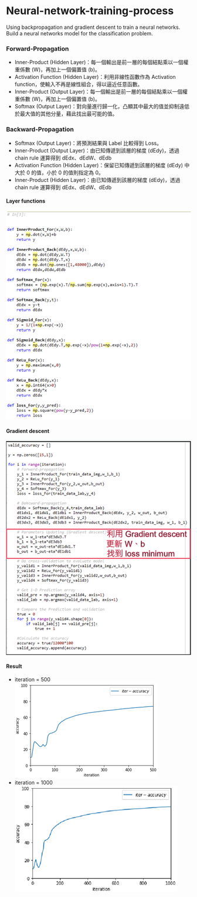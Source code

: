 # Neural-network-training-process
Using backpropagation and gradient descent to train a neural networks. Build a neural networks model for the classification problem.
### Forward-Propagation
- Inner-Product (Hidden Layer)：每一個輸出是前一層的每個結點乘以一個權重係數 (W)，再加上一個偏置值 (b)。
- Activation Function (Hidden Layer)：利用非線性函數作為 Activation function，使輸入不再是線性組合，得以逼近任意函數。
- Inner-Product (Output Layer)：每一個輸出是前一層的每個結點乘以一個權重係數 (W)，再加上一個偏置值 (b)。
- Softmax (Output Layer)：對向量進行歸一化，凸顯其中最大的值並抑制遠低於最大值的其他分量，藉此找出最可能的值。
### Backward-Propagation
- Softmax (Output Layer)：將預測結果與 Label 比較得到 Loss。
- Inner-Product (Output Layer)：由已知傳遞到該層的梯度 (dEdy)，透過 chain rule 運算得到 dEdx、dEdW、dEdb
- Activation Function (Hidden Layer)：保留已知傳遞到該層的梯度 (dEdy) 中大於 0 的值，小於 0 的值則指定為 0。
- Inner-Product (Hidden Layer)：由已知傳遞到該層的梯度 (dEdy)，透過 chain rule 運算得到 dEdx、dEdW、dEdb
#### Layer functions
![image](https://github.com/jason971019/Neural-network-training-process/blob/master/Layer%20function.png)
#### Gradient descent
![image](https://github.com/jason971019/Neural-network-training-process/blob/master/Gradient%20descent.png)
#### Result
- iteration = 500
![image](https://github.com/jason971019/Neural-network-training-process/blob/master/500.png)
- iteration = 1000
![image](https://github.com/jason971019/Neural-network-training-process/blob/master/1000.png)
